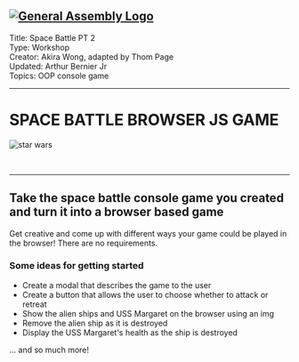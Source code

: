[![General Assembly Logo](https://camo.githubusercontent.com/1a91b05b8f4d44b5bbfb83abac2b0996d8e26c92/687474703a2f2f692e696d6775722e636f6d2f6b6538555354712e706e67)](https://generalassemb.ly)
---

Title: Space Battle PT 2<br>
Type: Workshop<br>
Creator: Akira Wong, adapted by Thom Page <br>
Updated: Arthur Bernier Jr <br>
Topics: OOP console game<br>

<hr>

# SPACE BATTLE BROWSER JS GAME

![star wars](https://vignette4.wikia.nocookie.net/starwars/images/6/65/Battle_of_Endor.png/revision/latest?cb=20121216165239)

<br>
<hr>

## Take the space battle console game you created and turn it into a browser based game
Get creative and come up with different ways your game could be played in the browser! There are no requirements. 

### Some ideas for getting started
- Create a modal that describes the game to the user
- Create a button that allows the user to choose whether to attack or retreat
- Show the alien ships and USS Margaret on the browser using an img
- Remove the alien ship as it is destroyed
- Display the USS Margaret's health as the ship is destroyed

... and so much more!

